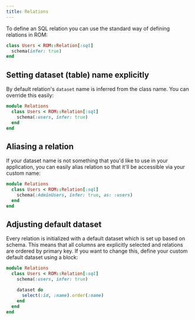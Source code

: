 ```yaml
---
title: Relations
---
```


To define an SQL relation you can use the standard way of defining relations in
ROM:

``` ruby
class Users < ROM::Relation[:sql]
  schema(infer: true)
end
```

## Setting dataset (table) name explicitly

By default relation's `dataset` name is inferred from the class name. You can override this easily:

``` ruby
module Relations
  class Users < ROM::Relation[:sql]
    schema(:users, infer: true)
  end
end
```

## Aliasing a relation

If your dataset name is not something that you'd like to use in your application, you can easily alias relation so that it'll be accessible via your custom name:

``` ruby
module Relations
  class Users < ROM::Relation[:sql]
    schema(:AdminUsers, infer: true, as: :users)
  end
end
```

## Adjusting default dataset

Every relation is initialized with a default dataset which is set up based on schema. This means that all columns are explicitly selected and relations are ordered by primary key. If you want to change this, define your custom default dataset using a block:

``` ruby
module Relations
  class Users < ROM::Relation[:sql]
    schema(:users, infer: true)

    dataset do
      select(:id, :name).order(:name)
    end
  end
end
```
